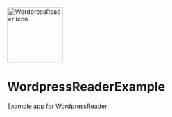 <img height="128" alt="WordpressReader Icon" src="https://user-images.githubusercontent.com/2143656/169412594-fc6d1e9c-8467-48ec-997c-63d83f3f4e76.png"> 

# WordpressReaderExample
Example app for [WordpressReader](https://github.com/ryanlintott/WordpressReader)

